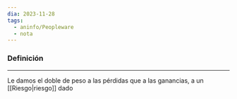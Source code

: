 ```yaml
---
dia: 2023-11-28
tags:
  - aninfo/Peopleware
  - nota
---
```

### Definición
---
Le damos el doble de peso a las pérdidas que a las ganancias, a un [[Riesgo|riesgo]] dado